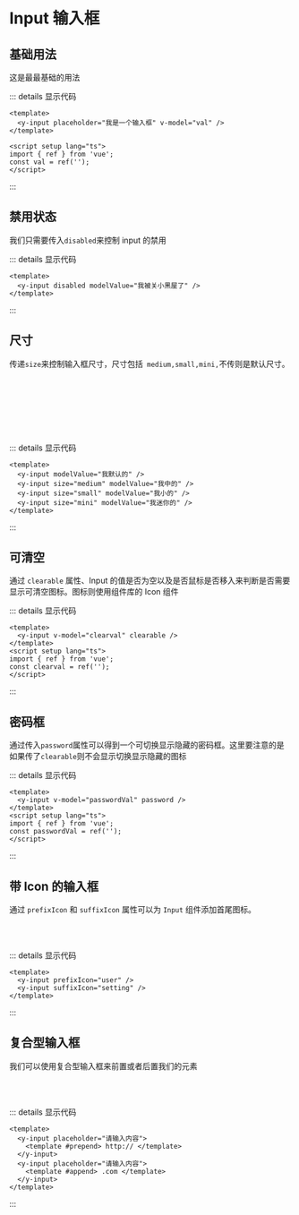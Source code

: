 # Input 输入框

## 基础用法

这是最最基础的用法

<y-input  placeholder="我是一个输入框" v-model="val" />

::: details 显示代码

```vue
<template>
  <y-input placeholder="我是一个输入框" v-model="val" />
</template>

<script setup lang="ts">
import { ref } from 'vue';
const val = ref('');
</script>
```

:::

## 禁用状态

我们只需要传入`disabled`来控制 input 的禁用

<y-input  disabled  modelValue='我被关小黑屋了'/>

::: details 显示代码

```vue
<template>
  <y-input disabled modelValue="我被关小黑屋了" />
</template>
```

:::

## 尺寸

传递`size`来控制输入框尺寸，尺寸包括` medium,small,mini,`不传则是默认尺寸。

<y-input modelValue='我默认的'/>
<br>
<br>
<y-input size='medium'  modelValue='我中的'/>
<br>
<br>
<y-input size='small'  modelValue='我小的'/>
<br>
<br>
<y-input size='mini'  modelValue='我迷你的'/>

::: details 显示代码

```vue
<template>
  <y-input modelValue="我默认的" />
  <y-input size="medium" modelValue="我中的" />
  <y-input size="small" modelValue="我小的" />
  <y-input size="mini" modelValue="我迷你的" />
</template>
```

:::

## 可清空

通过 `clearable` 属性、Input 的值是否为空以及是否鼠标是否移入来判断是否需要显示可清空图标。图标则使用组件库的 Icon 组件

<y-input  v-model='clearval' clearable/>

::: details 显示代码

```vue
<template>
  <y-input v-model="clearval" clearable />
</template>
<script setup lang="ts">
import { ref } from 'vue';
const clearval = ref('');
</script>
```

:::

## 密码框

通过传入`password`属性可以得到一个可切换显示隐藏的密码框。这里要注意的是如果传了`clearable`则不会显示切换显示隐藏的图标

<y-input v-model='passwordVal'  password/>

::: details 显示代码

```vue
<template>
  <y-input v-model="passwordVal" password />
</template>
<script setup lang="ts">
import { ref } from 'vue';
const passwordVal = ref('');
</script>
```

:::

## 带 Icon 的输入框

通过 `prefixIcon` 和 `suffixIcon` 属性可以为 `Input` 组件添加首尾图标。

<y-input  prefixIcon="user" />
<br>
<br>
<y-input  suffixIcon="setting" />

::: details 显示代码

```vue
<template>
  <y-input prefixIcon="user" />
  <y-input suffixIcon="setting" />
</template>
```

:::

## 复合型输入框

我们可以使用复合型输入框来前置或者后置我们的元素

<y-input placeholder="请输入内容">
<template #prepend>
    http://
</template>
</y-input>
<br>
<br>
<y-input placeholder="请输入内容">
<template #append>
    .com
</template>
</y-input>

::: details 显示代码

```vue
<template>
  <y-input placeholder="请输入内容">
    <template #prepend> http:// </template>
  </y-input>
  <y-input placeholder="请输入内容">
    <template #append> .com </template>
  </y-input>
</template>
```

:::

<script setup>
import {ref} from 'vue'

const val = ref('')
const clearval = ref('我是可清空的')
const passwordVal = ref('')
</script>
